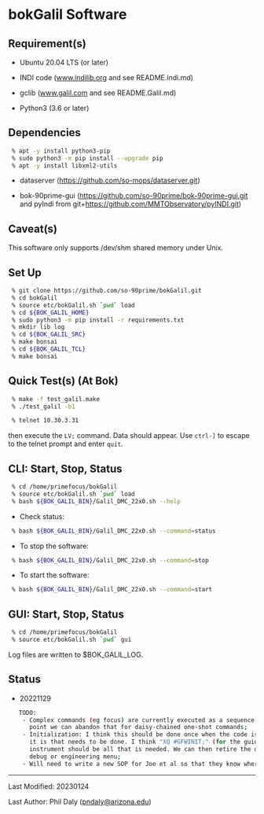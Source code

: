 # bokGalil Software

## Requirement(s)

 - Ubuntu 20.04 LTS (or later)

 - INDI code (www.indilib.org and see README.indi.md)

 - gclib (www.galil.com and see README.Galil.md)

 - Python3 (3.6 or later)

## Dependencies

```bash
 % apt -y install python3-pip
 % sudo python3 -m pip install --upgrade pip
 % apt -y install libxml2-utils
```

 - dataserver (https://github.com/so-mops/dataserver.git)

 - bok-90prime-gui (https://github.com/so-90prime/bok-90prime-gui.git and pyIndi from git+https://github.com/MMTObservatory/pyINDI.git)

## Caveat(s)

This software only supports /dev/shm shared memory under Unix.

## Set Up

```bash
 % git clone https://github.com/so-90prime/bokGalil.git
 % cd bokGalil
 % source etc/bokGalil.sh `pwd` load
 % cd ${BOK_GALIL_HOME}
 % sudo python3 -m pip install -r requirements.txt
 % mkdir lib log
 % cd ${BOK_GALIL_SRC}
 % make bonsai
 % cd ${BOK_GALIL_TCL}
 % make bonsai
```

## Quick Test(s) (At Bok)

```bash
 % make -f test_galil.make
 % ./test_galil -b1
```

```bash
 % telnet 10.30.3.31
```

then execute the `LV;` command. Data should appear. Use `ctrl-]` to escape to the telnet prompt and enter `quit`.


## CLI: Start, Stop, Status

```bash
 % cd /home/primefocus/bokGalil
 % source etc/bokGalil.sh `pwd` load
 % bash ${BOK_GALIL_BIN}/Galil_DMC_22x0.sh --help
```

 - Check status:

```bash
 % bash ${BOK_GALIL_BIN}/Galil_DMC_22x0.sh --command=status
```

 - To stop the software:

```bash
 % bash ${BOK_GALIL_BIN}/Galil_DMC_22x0.sh --command=stop
```

 - To start the software:

```bash
 % bash ${BOK_GALIL_BIN}/Galil_DMC_22x0.sh --command=start
```

## GUI: Start, Stop, Status

```bash
 % cd /home/primefocus/bokGalil
 % source etc/bokGalil.sh `pwd` gui
```

Log files are written to $BOK_GALIL_LOG.

## Status

 - 20221129
```bash
   TODO:
    - Complex commands (eg focus) are currently executed as a sequence of "atomic" statements. At some 
      point we can abandon that for daisy-chained one-shot commands;
    - Initialization: I think this should be done once when the code is started so we need to agree what 
      it is that needs to be done. I think "XQ #GFWINIT;" (for the guider) and "XQ #FILTRD;" for the 
      instrument should be all that is needed. We can then retire the other commands or put them in a
      debug or engineering menu;
    - Will need to write a new SOP for Joe et al so that they know where the filter files are etc
```

--------------------------------------

Last Modified: 20230124

Last Author: Phil Daly (pndaly@arizona.edu)
